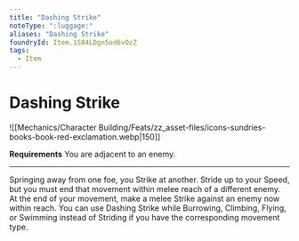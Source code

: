 ```yaml
---
title: "Dashing Strike"
noteType: ":luggage:"
aliases: "Dashing Strike"
foundryId: Item.1S84LDgn5od6vOzZ
tags:
  - Item
---
```


# Dashing Strike
![[Mechanics/Character Building/Feats/zz_asset-files/icons-sundries-books-book-red-exclamation.webp|150]]

**Requirements** You are adjacent to an enemy.

* * *

Springing away from one foe, you Strike at another. Stride up to your Speed, but you must end that movement within melee reach of a different enemy. At the end of your movement, make a melee Strike against an enemy now within reach. You can use Dashing Strike while Burrowing, Climbing, Flying, or Swimming instead of Striding if you have the corresponding movement type.
